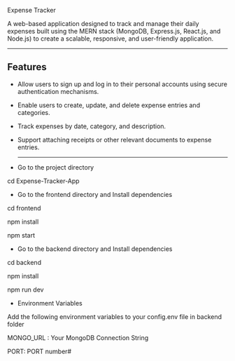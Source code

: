 Expense Tracker

A web-based application designed to track and manage their daily expenses built using the MERN stack (MongoDB, Express.js, React.js, and Node.js) to create a scalable, responsive, and user-friendly application.

----------
Features
---

- Allow users to sign up and log in to their personal accounts using secure authentication mechanisms.

- Enable users to create, update, and delete expense entries and categories.

- Track expenses by date, category, and description.

- Support attaching receipts or other relevant documents to expense entries.

  -------------

- Go to the project directory

cd Expense-Tracker-App

- Go to the frontend directory and Install dependencies

cd frontend

npm install

npm start

- Go to the backend directory and Install dependencies

cd backend

npm install

npm run dev

- Environment Variables

Add the following environment variables to your config.env file in backend folder

MONGO_URL : Your MongoDB Connection String

PORT: PORT number#
